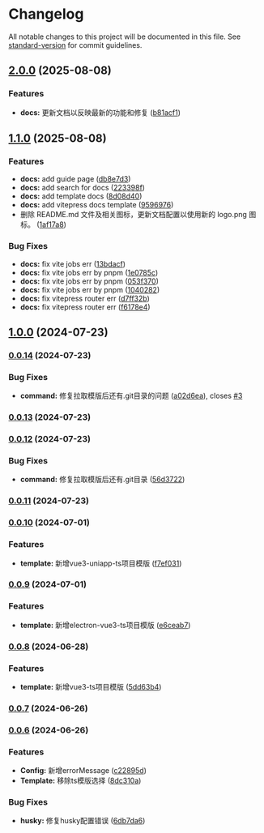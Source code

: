 # Changelog

All notable changes to this project will be documented in this file. See [standard-version](https://github.com/conventional-changelog/standard-version) for commit guidelines.

## [2.0.0](https://github.com/guizimo/said-cli/compare/v1.1.0...v2.0.0) (2025-08-08)


### Features

* **docs:** 更新文档以反映最新的功能和修复 ([b81acf1](https://github.com/guizimo/said-cli/commit/b81acf1c1737aaaa83586740d52ad77887eea11e))

## [1.1.0](https://github.com/guizimo/said-cli/compare/v1.0.0...v1.1.0) (2025-08-08)


### Features

* **docs:** add guide page ([db8e7d3](https://github.com/guizimo/said-cli/commit/db8e7d391625a6903328e13fe5cc717b044e8b91))
* **docs:** add search for docs ([223398f](https://github.com/guizimo/said-cli/commit/223398f2880fe6273ca5428c86bc794a14c4209e))
* **docs:** add template docs ([8d08d40](https://github.com/guizimo/said-cli/commit/8d08d40db9e1aad5d947764cc2877c2f34534135))
* **docs:** add vitepress docs template ([9596976](https://github.com/guizimo/said-cli/commit/9596976eeb6ad02574cccae54ab1dc7428fe7bae))
* 删除 README.md 文件及相关图标，更新文档配置以使用新的 logo.png 图标。 ([1af17a8](https://github.com/guizimo/said-cli/commit/1af17a871101458d022014f0c1a6b5638c6c8bb4))


### Bug Fixes

* **docs:** fix vite jobs err ([13bdacf](https://github.com/guizimo/said-cli/commit/13bdacf1a8691ce12a78bf0b8ac9cf061a95369f))
* **docs:** fix vite jobs err by pnpm ([1e0785c](https://github.com/guizimo/said-cli/commit/1e0785c1336a643249a13306757c4e8b2ed53157))
* **docs:** fix vite jobs err by pnpm ([053f370](https://github.com/guizimo/said-cli/commit/053f370d58807838385b00dd946cb58efcab0afe))
* **docs:** fix vite jobs err by pnpm ([1040282](https://github.com/guizimo/said-cli/commit/104028237e5c86c3d37427f8371d681d4f126e99))
* **docs:** fix vitepress router err ([d7ff32b](https://github.com/guizimo/said-cli/commit/d7ff32bfda267b7da3d01d5c3b557f15b37378c8))
* **docs:** fix vitepress router err ([f6178e4](https://github.com/guizimo/said-cli/commit/f6178e44a717324acecca4081604662eb55c15e3))

## [1.0.0](https://github.com/guizimo/said-cli/compare/v0.0.14...v1.0.0) (2024-07-23)

### [0.0.14](https://github.com/guizimo/said-cli/compare/v0.0.13...v0.0.14) (2024-07-23)


### Bug Fixes

* **command:** 修复拉取模版后还有.git目录的问题 ([a02d6ea](https://github.com/guizimo/said-cli/commit/a02d6ea4a53d4b479cc3b7b1b9cd735e5c48748c)), closes [#3](https://github.com/guizimo/said-cli/issues/3)

### [0.0.13](https://github.com/guizimo/said-cli/compare/v0.0.12...v0.0.13) (2024-07-23)

### [0.0.12](https://github.com/guizimo/said-cli/compare/v0.0.11...v0.0.12) (2024-07-23)


### Bug Fixes

* **command:** 修复拉取模版后还有.git目录 ([56d3722](https://github.com/guizimo/said-cli/commit/56d37221c84302a0ef2c7b7c05ac189cf97a8a01))

### [0.0.11](https://github.com/guizimo/said-cli/compare/v0.0.10...v0.0.11) (2024-07-23)

### [0.0.10](https://github.com/guizimo/said-cli/compare/v0.0.9...v0.0.10) (2024-07-01)


### Features

* **template:** 新增vue3-uniapp-ts项目模版 ([f7ef031](https://github.com/guizimo/said-cli/commit/f7ef0318dce07cbd97fc6877fd3ebc46fbc41a51))

### [0.0.9](https://github.com/guizimo/said-cli/compare/v0.0.8...v0.0.9) (2024-07-01)


### Features

* **template:** 新增electron-vue3-ts项目模版 ([e6ceab7](https://github.com/guizimo/said-cli/commit/e6ceab7f169e3f0e23e3c74a7bda26ff72309351))

### [0.0.8](https://github.com/guizimo/said-cli/compare/v0.0.7...v0.0.8) (2024-06-28)


### Features

* **template:** 新增vue3-ts项目模版 ([5dd63b4](https://github.com/guizimo/said-cli/commit/5dd63b467257a518dabd4c7b174af013a0b9e3e4))

### [0.0.7](https://github.com/guizimo/said-cli/compare/v0.0.6...v0.0.7) (2024-06-26)

### [0.0.6](https://github.com/guizimo/said-cli/compare/v0.0.5...v0.0.6) (2024-06-26)


### Features

* **Config:** 新增errorMessage ([c22895d](https://github.com/guizimo/said-cli/commit/c22895d0c5302109d0ee39a1bd0b74f8707fb87a))
* **Template:** 移除ts模版选择 ([8dc310a](https://github.com/guizimo/said-cli/commit/8dc310a06a2d753acad0b505d70a8d82887fcbe9))


### Bug Fixes

* **husky:** 修复husky配置错误 ([6db7da6](https://github.com/guizimo/said-cli/commit/6db7da6d2863af7e6965ed90c272981bdb591f37))
